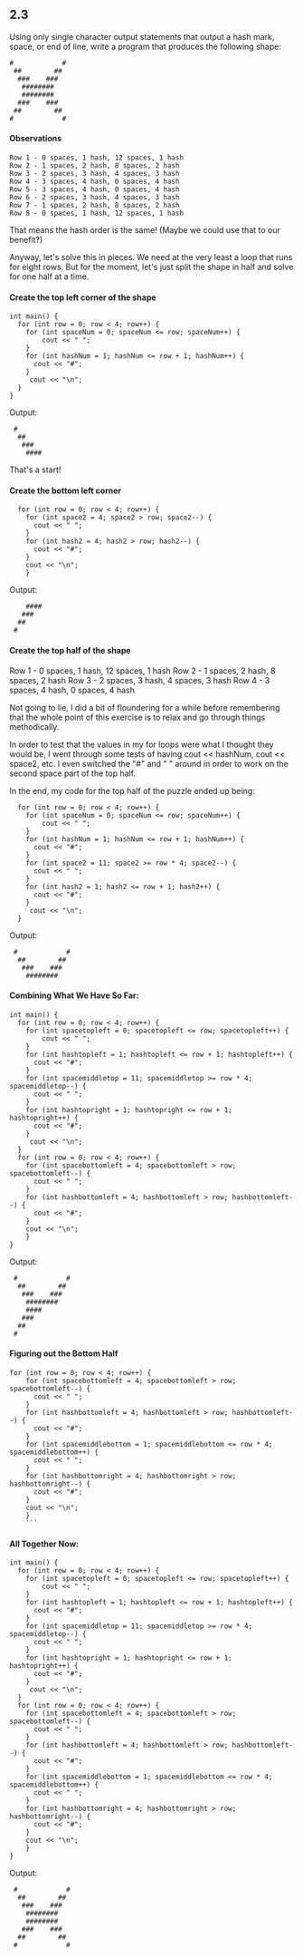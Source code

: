 ## 2.3

Using only single character output statements that output a hash mark, space, or end of line, write a program that produces the following shape:

```
#            #
 ##        ##
  ###    ###
   ########
   ########
  ###    ###
 ##        ##
#            #
```

#### Observations

```
Row 1 - 0 spaces, 1 hash, 12 spaces, 1 hash
Row 2 - 1 spaces, 2 hash, 8 spaces, 2 hash
Row 3 - 2 spaces, 3 hash, 4 spaces, 3 hash
Row 4 - 3 spaces, 4 hash, 0 spaces, 4 hash
Row 5 - 3 spaces, 4 hash, 0 spaces, 4 hash
Row 6 - 2 spaces, 3 hash, 4 spaces, 3 hash
Row 7 - 1 spaces, 2 hash, 8 spaces, 2 hash
Row 8 - 0 spaces, 1 hash, 12 spaces, 1 hash
```

That means the hash order is the same! (Maybe we could use that to our benefit?)

Anyway, let's solve this in pieces. We need at the very least a loop that runs for eight rows. But for the moment, let's just split the shape in half and solve for one half at a time.

#### Create the top left corner of the shape

```
int main() {
  for (int row = 0; row < 4; row++) {
    for (int spaceNum = 0; spaceNum <= row; spaceNum++) {
        cout << " ";
    }
    for (int hashNum = 1; hashNum <= row + 1; hashNum++) {
      cout << "#";
    }
     cout << "\n";
  }
}
```

Output:

```
 #
  ##
   ###
    ####
```

That's a start!

#### Create the bottom left corner

```
  for (int row = 0; row < 4; row++) {
    for (int space2 = 4; space2 > row; space2--) {
      cout << " ";
    }
    for (int hash2 = 4; hash2 > row; hash2--) {
      cout << "#";
    }
    cout << "\n";
    }
```

Output:

```
    ####
   ###
  ##
 #
```

#### Create the top half of the shape

Row 1 - 0 spaces, 1 hash, 12 spaces, 1 hash
Row 2 - 1 spaces, 2 hash, 8 spaces, 2 hash
Row 3 - 2 spaces, 3 hash, 4 spaces, 3 hash
Row 4 - 3 spaces, 4 hash, 0 spaces, 4 hash

Not going to lie, I did a bit of floundering for a while before remembering that the whole point of this exercise is to relax and go through things methodically.

In order to test that the values in my for loops were what I thought they would be, I went through some tests of having cout << hashNum, cout << space2, etc. I even switched the "#" and " " around in order to work on the second space part of the top half.

In the end, my code for the top half of the puzzle ended up being:

```
  for (int row = 0; row < 4; row++) {
    for (int spaceNum = 0; spaceNum <= row; spaceNum++) {
        cout << " ";
    }
    for (int hashNum = 1; hashNum <= row + 1; hashNum++) {
      cout << "#";
    }
    for (int space2 = 11; space2 >= row * 4; space2--) {
      cout << " ";
    }
    for (int hash2 = 1; hash2 <= row + 1; hash2++) {
      cout << "#";
    }
     cout << "\n";
  }
```

Output:

```
 #            #
  ##        ##
   ###    ###
    ########
```

#### Combining What We Have So Far:

```
int main() {
  for (int row = 0; row < 4; row++) {
    for (int spacetopleft = 0; spacetopleft <= row; spacetopleft++) {
        cout << " ";
    }
    for (int hashtopleft = 1; hashtopleft <= row + 1; hashtopleft++) {
      cout << "#";
    }
    for (int spacemiddletop = 11; spacemiddletop >= row * 4; spacemiddletop--) {
      cout << " ";
    }
    for (int hashtopright = 1; hashtopright <= row + 1; hashtopright++) {
      cout << "#";
    }
     cout << "\n";
  }
  for (int row = 0; row < 4; row++) {
    for (int spacebottomleft = 4; spacebottomleft > row; spacebottomleft--) {
      cout << " ";
    }
    for (int hashbottomleft = 4; hashbottomleft > row; hashbottomleft--) {
      cout << "#";
    }
    cout << "\n";
    }
}
```

Output:

```
 #            #
  ##        ##
   ###    ###
    ########
    ####
   ###
  ##
 #
```

#### Figuring out the Bottom Half

````
for (int row = 0; row < 4; row++) {
    for (int spacebottomleft = 4; spacebottomleft > row; spacebottomleft--) {
      cout << " ";
    }
    for (int hashbottomleft = 4; hashbottomleft > row; hashbottomleft--) {
      cout << "#";
    }
    for (int spacemiddlebottom = 1; spacemiddlebottom <= row * 4; spacemiddlebottom++) {
      cout << " ";
    }
    for (int hashbottomright = 4; hashbottomright > row; hashbottomright--) {
      cout << "#";
    }
    cout << "\n";
    }
    ```
````

#### All Together Now:

```
int main() {
  for (int row = 0; row < 4; row++) {
    for (int spacetopleft = 0; spacetopleft <= row; spacetopleft++) {
        cout << " ";
    }
    for (int hashtopleft = 1; hashtopleft <= row + 1; hashtopleft++) {
      cout << "#";
    }
    for (int spacemiddletop = 11; spacemiddletop >= row * 4; spacemiddletop--) {
      cout << " ";
    }
    for (int hashtopright = 1; hashtopright <= row + 1; hashtopright++) {
      cout << "#";
    }
     cout << "\n";
  }
  for (int row = 0; row < 4; row++) {
    for (int spacebottomleft = 4; spacebottomleft > row; spacebottomleft--) {
      cout << " ";
    }
    for (int hashbottomleft = 4; hashbottomleft > row; hashbottomleft--) {
      cout << "#";
    }
    for (int spacemiddlebottom = 1; spacemiddlebottom <= row * 4; spacemiddlebottom++) {
      cout << " ";
    }
    for (int hashbottomright = 4; hashbottomright > row; hashbottomright--) {
      cout << "#";
    }
    cout << "\n";
    }
}
```

Output:

```
 #            #
  ##        ##
   ###    ###
    ########
    ########
   ###    ###
  ##        ##
 #            #
```
